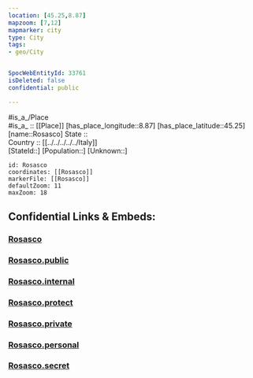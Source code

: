 ```yaml
---
location: [45.25,8.87] 
mapzoom: [7,12] 
mapmarker: city 
type: City
tags:
- geo/City


SpocWebEntityId: 33761
isDeleted: false
confidential: public

---
```

#is_a_/Place  
#is_a_ :: [[Place]] 
[has_place_longitude::8.87] 
[has_place_latitude::45.25] 
[name::Rosasco] 
State ::  
Country :: [[../../../../../Italy]]  
[StateId::] 
[Population::] 
[Unknown::] 


```leaflet
id: Rosasco
coordinates: [[Rosasco]] 
markerFile: [[Rosasco]] 
defaultZoom: 11 
maxZoom: 18
```


## Confidential Links & Embeds: 

### [Rosasco](/_Standards/Earth/Continent/Europe/Europe~South/Italy/regions~Italy/Lombardy/Pavia.Province/City/Rosasco.md) 

### [Rosasco.public](/_public/Earth/Continent/Europe/Europe~South/Italy/regions~Italy/Lombardy/Pavia.Province/City/Rosasco.public.md) 

### [Rosasco.internal](/_internal/Earth/Continent/Europe/Europe~South/Italy/regions~Italy/Lombardy/Pavia.Province/City/Rosasco.internal.md) 

### [Rosasco.protect](/_protect/Earth/Continent/Europe/Europe~South/Italy/regions~Italy/Lombardy/Pavia.Province/City/Rosasco.protect.md) 

### [Rosasco.private](/_private/Earth/Continent/Europe/Europe~South/Italy/regions~Italy/Lombardy/Pavia.Province/City/Rosasco.private.md) 

### [Rosasco.personal](/_personal/Earth/Continent/Europe/Europe~South/Italy/regions~Italy/Lombardy/Pavia.Province/City/Rosasco.personal.md) 

### [Rosasco.secret](/_secret/Earth/Continent/Europe/Europe~South/Italy/regions~Italy/Lombardy/Pavia.Province/City/Rosasco.secret.md)

